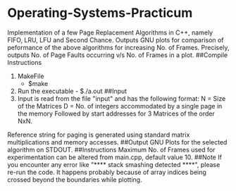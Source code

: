 # Operating-Systems-Practicum
Implementation of a few Page Replacement Algorithms in C++, namely FIFO, LRU, LFU and Second Chance.
Outputs GNU plots for comparison of peformance of the above algorithms for increasing No. of Frames. Precisely, outputs No. of Page Faults occurring v/s No. of Frames in a plot. 
##Compile Instructions
1. MakeFile
    -	$make
2.  Run the executable
		- $./a.out
##Input
1. Input is read from the file "input" and has the following format:
  N = Size of the Matrices
  D = No. of integers accommodated by a single page in the memory
  Followed by start addresses for 3 Matrices of the order NxN. 

Reference string for paging is generated using standard matrix multiplications and memory accesses.
##Output
GNU Plots for the selected algorithm on STDOUT.
##Instructions
Maximum No. of Frames used for experimentation can be altered from main.cpp, default value 10.
##Note
If you encounter any error like "**** stack smashing detected ****", please re-run the code. It happens probably because of array indices being crossed beyond the boundaries while plotting.
